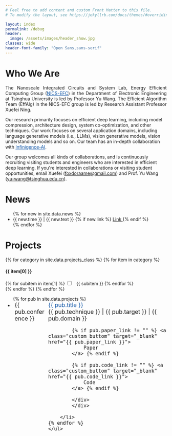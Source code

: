 ```yaml
---
# Feel free to add content and custom Front Matter to this file.
# To modify the layout, see https://jekyllrb.com/docs/themes/#overriding-theme-defaults

layout: index
permalink: /debug
header:
  image: /assets/images/header_show.jpg
classes: wide
header-font-family: "Open Sans,sans-serif"
---
```

<h1 class="custom_title"> Who We Are </h1>

<p style="text-align:justify; text-justify:inter-ideograph;">
The Nanoscale Integrated Circuits and System Lab, Energy Efficient Computing Group (<a href="http://nicsefc.ee.tsinghua.edu.cn/" target="_blank" style="color: #0c53a5;">NICS-EFC</a>) in the Department of Electronic Engineering at Tsinghua University is led by Professor Yu Wang. The Efficient Algorithm Team (EffAlg) in the NICS-EFC group is led by Research Assistant Professor Xuefei Ning. 

Our research primarily focuses on efficient deep learning, including model compression, architecture design, system co-optimization, and other techniques. Our work focuses on several application domains, including language generative models (i.e., LLMs), vision generative models, vision understanding models and so on.
Our team has an in-depth collaboration with <a href="https://cloud.infini-ai.com/" target="_blank" style="color: #0c53a5;">Infinigence-AI</a>.

Our group welcomes all kinds of collaborations, and is continuously recruiting visiting students and engineers who are interested in efficient deep learning. If you're interested in collaborations or visiting student opportunities, email Xuefei (foxdoraame@gmail.com) and Prof. Yu Wang (yu-wang@tsinghua.edu.cn).
</p>

<h1 class="custom_title"> News </h1>
<!-- Accelerating LLM and Generative AI: -->
<ul>
{% for new in site.data.news %}
  <li>
    {{ new.time }} |
    {{ new.text }} 
    {% if new.link %}
    <a href="{{ new.link }}" class="custom_a">
      Link
    </a>
    {% endif %}
    
  </li>
{% endfor %}
</ul>


<!-- <div class="custom_project_back_card"> -->

<h1 class="custom_title"> Projects </h1>
<div id="option-container">
{% for category in site.data.projects_class %}
  {% for item in category %}
    <h4>{{ item[0] }}</h4>
    <div id="{{ item[0] }}">
    {% for subitem in item[1] %}
        <label class="option_checkbox">
        <input type="checkbox" name="option" id="{{ subitem }}" class="project_class_checkbox"> 
        <span class="project_class_checkbox"> &nbsp; {{ subitem }} </span>
        </label>
    {% endfor %}
    </div>
  {% endfor %}
{% endfor %}
</div>

<div id="project-container">
    <ul>
    {% for pub in site.data.projects %}
        <li data-technique="{{ pub.technique }}" data-target="{{ pub.target }}" data-domain="{{ pub.domain }}">
            <div style="display:flex; font-size:18px">
            <div style="display:block; width: 15%; margin-right: 5px; margin-left: 5px; min-width:100px">{{ pub.conference }}</div> 
            <div style="display:block; width: 85%;">
                <span style="color: #0c53a5">{{ pub.title }} </span> <br/> 
                {{ pub.technique }} | {{ pub.target }} | {{ pub.domain }}

            {% if pub.paper_link != "" %} <a class="custom_buttom" target="_blank" href="{{ pub.paper_link }}">
                Paper
            </a> {% endif %}

            {% if pub.code_link != "" %} <a class="custom_buttom" target="_blank" href="{{ pub.code_link }}">
                Code
            </a> {% endif %}

            </div>
            </div>
            
        </li>
    {% endfor %}
    </ul>
</div>


<!-- <div id="option-container"> 
{% for class in site.data.projects_class %}
<div>
    <h4> {{ class.class_name }} </h4> 
    {% for item in class.items %}
    <label class="option_checkbox">
    <input type="checkbox" name="option" id="{{ item.id }}" class="project_class_checkbox"> 
    <span class="project_class_checkbox"> &nbsp; {{ item.show_name }} </span>
    </label>
    {% endfor %}
</div>
{% endfor %}
</div>

<div id="content-container">
{% for project in site.data.projects %}
<div class="project_card" id="{{ project.topic }},{{ project.technique }}" style="display: none">
    <img src="{{ project.image }}" alt="Project Image" class="project-image">
    <span class="project-content">
    <h3 class="project-title">{{ project.title }}</h3>
    <p class="project-text">{{ project.text }}</p>
    <a href="{{ project.link }}" class="project-link">Learn More</a>
    </span>
</div>
{% endfor %}
</div> -->

<!-- </div> -->
